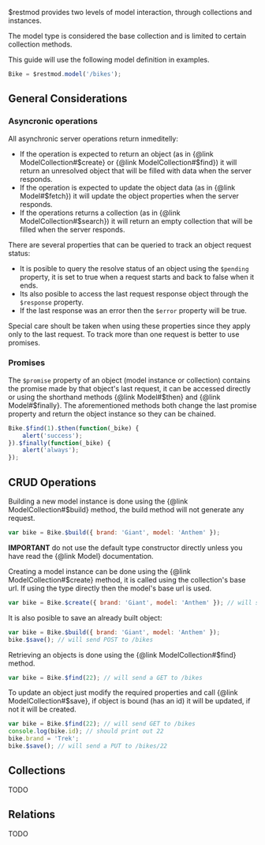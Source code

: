 
$restmod provides two levels of model interaction, through collections and instances.

The model type is considered the base collection and is limited to certain collection methods.

This guide will use the following model definition in examples.

```javascript
Bike = $restmod.model('/bikes');
```

## General Considerations

### Asyncronic operations

All asynchronic server operations return inmeditelly:

* If the operation is expected to return an object (as in {@link ModelCollection#$create} or {@link ModelCollection#$find}) it will return an unresolved object that will be filled with data when the server responds.
* If the operation is expected to update the object data (as in {@link Model#$fetch}) it will update the object properties when the server responds.
* If the operations returns a collection (as in {@link ModelCollection#$search}) it will return an empty collection that will be filled when the server responds.

There are several properties that can be queried to track an object request status:

* It is posible to query the resolve status of an object using the `$pending` property, it is set to true when a request starts and back to false when it ends.
* Its also posible to access the last request response object through the `$response` property.
* If the last response was an error then the `$error` property will be true.

Special care shoult be taken when using these properties since they apply only to the last request. To track more than one request is better to use promises.

### Promises

The `$promise` property of an object (model instance or collection) contains the promise made by that object's last request, it can be accessed directly or using the shorthand methods {@link Model#$then} and {@link Model#$finally}. The aforementioned methods both change the last promise property and return the object instance so they can be chained.

```javascript
Bike.$find(1).$then(function(_bike) {
	alert('success');
}).$finally(function(_bike) {
	alert('always');
});
```

## CRUD Operations

Building a new model instance is done using the {@link ModelCollection#$build} method, the build method will not generate any request.

```javascript
var bike = Bike.$build({ brand: 'Giant', model: 'Anthem' });
```

**IMPORTANT** do not use the default type constructor directly unless you have read the {@link Model} documentation.

Creating a model instance can be done using the {@link ModelCollection#$create} method, it is called using the collection's base url. If using the type directly then the model's base url is used.

```javascript
var bike = Bike.$create({ brand: 'Giant', model: 'Anthem' }); // will send a POST to /bikes
```

It is also posible to save an already built object:

```javascript
var bike = Bike.$build({ brand: 'Giant', model: 'Anthem' });
bike.$save(); // will send POST to /bikes
```

Retrieving an objects is done using the {@link ModelCollection#$find} method.

```javascript
var bike = Bike.$find(22); // will send a GET to /bikes
```

To update an object just modify the required properties and call {@link ModelCollection#$save}, if object is bound (has an id) it will be updated, if not it will be created.

```javascript
var bike = Bike.$find(22); // will send GET to /bikes
console.log(bike.id); // should print out 22
bike.brand = 'Trek';
bike.$save(); // will send a PUT to /bikes/22
```

## Collections

TODO

## Relations

TODO
